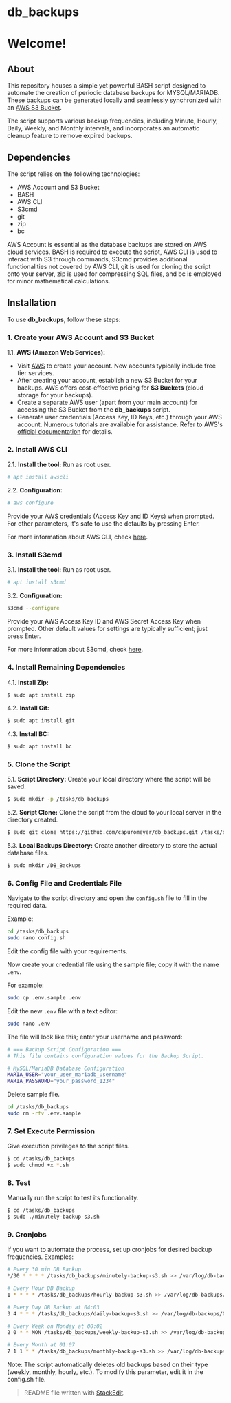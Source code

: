 
# db_backups
# Welcome!

## About

This repository houses a simple yet powerful BASH script designed to automate the creation of periodic database backups for MYSQL/MARIADB. These backups can be generated locally and seamlessly synchronized with an [AWS S3 Bucket](https://aws.amazon.com/s3/).

The script supports various backup frequencies, including Minute, Hourly, Daily, Weekly, and Monthly intervals, and incorporates an automatic cleanup feature to remove expired backups.

## Dependencies

The script relies on the following technologies:

- AWS Account and S3 Bucket
- BASH
- AWS CLI
- S3cmd
- git
- zip
- bc

AWS Account is essential as the database backups are stored on AWS cloud services. BASH is required to execute the script, AWS CLI is used to interact with S3 through commands, S3cmd provides additional functionalities not covered by AWS CLI, git is used for cloning the script onto your server, zip is used for compressing SQL files, and bc is employed for minor mathematical calculations.

## Installation

To use **db_backups**, follow these steps:

### 1. Create your AWS Account and S3 Bucket

1.1. **AWS (Amazon Web Services):**
   - Visit [AWS](https://aws.amazon.com/) to create your account. New accounts typically include free tier services.
   - After creating your account, establish a new S3 Bucket for your backups. AWS offers cost-effective pricing for **S3 Buckets** (cloud storage for your backups).
   - Create a separate AWS user (apart from your main account) for accessing the S3 Bucket from the **db_backups** script.
   - Generate user credentials (Access Key, ID Keys, etc.) through your AWS account. Numerous tutorials are available for assistance. Refer to AWS's [official documentation](https://docs.aws.amazon.com/s3/index.html?nc2=h_ql_doc_s3) for details.

### 2. Install AWS CLI

2.1. **Install the tool:**
Run as root user.
   ```bash
   # apt install awscli
   ```

2.2. **Configuration:**
   ```bash
   # aws configure
   ```
   Provide your AWS credentials (Access Key and ID Keys) when prompted. For other parameters, it's safe to use the defaults by pressing Enter.

   For more information about AWS CLI, check [here](https://docs.aws.amazon.com/cli/latest/userguide/cli-chap-install.html).

### 3. Install S3cmd

3.1. **Install the tool:**
Run as root user.
   ```bash
   # apt install s3cmd
   ```

3.2. **Configuration:**
   ```bash
   s3cmd --configure
   ```
   Provide your AWS Access Key ID and AWS Secret Access Key when prompted. Other default values for settings are typically sufficient; just press Enter.

   For more information about S3cmd, check [here](https://s3tools.org/s3cmd).

### 4. Install Remaining Dependencies

4.1. **Install Zip:**
   ```bash
   $ sudo apt install zip
   ```

4.2. **Install Git:**
   ```bash
   $ sudo apt install git
   ```

4.3. **Install BC:**
   ```bash
   $ sudo apt install bc
   ```

### 5. Clone the Script

5.1. **Script Directory:**
   Create your local directory where the script will be saved.
   ```bash
   $ sudo mkdir -p /tasks/db_backups
   ```

5.2. **Script Clone:**
   Clone the script from the cloud to your local server in the directory created.
   ```bash
   $ sudo git clone https://github.com/capuromeyer/db_backups.git /tasks/db_backups
   ```

5.3. **Local Backups Directory:**
   Create another directory to store the actual database files.
   ```bash
   $ sudo mkdir /DB_Backups
   ```

### 6. Config File and Credentials File

Navigate to the script directory and open the `config.sh` file to fill in the required data.

Example:
   ```bash
   cd /tasks/db_backups
   sudo nano config.sh
   ```
   Edit the config file with your requirements.

Now create your credential file using the sample file; copy it with the name `.env`.

For example:
   ```bash
   sudo cp .env.sample .env
   ```

Edit the new `.env` file with a text editor:
   ```bash
   sudo nano .env
   ```

The file will look like this; enter your username and password:
   ```bash
   # === Backup Script Configuration ===
   # This file contains configuration values for the Backup Script.

   # MySQL/MariaDB Database Configuration
   MARIA_USER="your_user_mariadb_username"
   MARIA_PASSWORD="your_password_1234"
   ```
Delete sample file.
   ```bash
   cd /tasks/db_backups
   sudo rm -rfv .env.sample
   ```
### 7. Set Execute Permission

Give execution privileges to the script files.
   ```bash
   $ cd /tasks/db_backups
   $ sudo chmod +x *.sh
   ```

### 8. Test

Manually run the script to test its functionality.
   ```bash
   $ cd /tasks/db_backups
   $ sudo ./minutely-backup-s3.sh
   ```

### 9. Cronjobs

If you want to automate the process, set up cronjobs for desired backup frequencies. Examples:
   ```bash
   # Every 30 min DB Backup
   */30 * * * * /tasks/db_backups/minutely-backup-s3.sh >> /var/log/db-backups/01.minutely.log

   # Every Hour DB Backup
   1 * * * * /tasks/db_backups/hourly-backup-s3.sh >> /var/log/db-backups/02.hourly.log

   # Every Day DB Backup at 04:03
   3 4 * * * /tasks/db_backups/daily-backup-s3.sh >> /var/log/db-backups/03.daily.log

   # Every Week on Monday at 00:02
   2 0 * * MON /tasks/db_backups/weekly-backup-s3.sh >> /var/log/db-backups/04.weekly.log

   # Every Month at 01:07
   7 1 1 * * /tasks/db_backups/monthly-backup-s3.sh >> /var/log/db-backups/05.monthly.log
   ```

Note: The script automatically deletes old backups based on their type (weekly, monthly, hourly, etc.). To modify this parameter, edit it in the config.sh file.

> README file written with [StackEdit](https://stackedit.io/).
